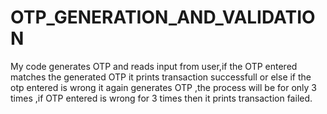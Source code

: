 # OTP_GENERATION_AND_VALIDATION
My code generates OTP and reads input from user,if the OTP entered matches the generated OTP it prints transaction successfull or else 
if the otp entered is wrong it again generates OTP ,the process will be for only 3 times ,if OTP entered is wrong for 3 times then it prints transaction failed.
